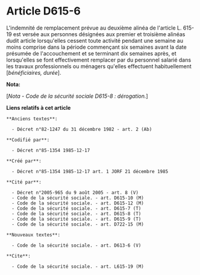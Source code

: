 # Article D615-6

L'indemnité de remplacement prévue au deuxième alinéa de l'article L. 615-19 est versée aux personnes désignées aux premier
et troisième alinéas dudit article lorsqu'elles cessent toute activité pendant une semaine au moins comprise dans la période
commençant six semaines avant la date présumée de l'accouchement et se terminant dix semaines après, et lorsqu'elles se font
effectivement remplacer par du personnel salarié dans les travaux professionnels ou ménagers qu'elles effectuent
habituellement [*bénéficiaires, durée*].

**Nota:**

[*Nota - Code de la sécurité sociale D615-8 : dérogation.*]

**Liens relatifs à cet article**

	**Anciens textes**:

	  - Décret n°82-1247 du 31 décembre 1982 - art. 2 (Ab)

	**Codifié par**:

	  - Décret n°85-1354 1985-12-17

	**Créé par**:

	  - Décret n°85-1354 1985-12-17 art. 1 JORF 21 décembre 1985

	**Cité par**:

	  - Décret n°2005-965 du 9 août 2005 - art. 8 (V)
	  - Code de la sécurité sociale. - art. D615-10 (M)
	  - Code de la sécurité sociale. - art. D615-12 (M)
	  - Code de la sécurité sociale. - art. D615-7 (T)
	  - Code de la sécurité sociale. - art. D615-8 (T)
	  - Code de la sécurité sociale. - art. D615-9 (T)
	  - Code de la sécurité sociale. - art. D722-15 (M)

	**Nouveaux textes**:

	  - Code de la sécurité sociale. - art. D613-6 (V)

	**Cite**:

	  - Code de la sécurité sociale. - art. L615-19 (M)
